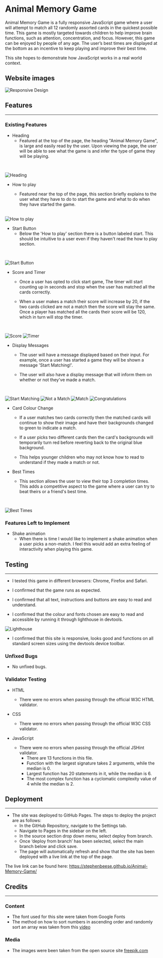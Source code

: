 # Animal Memory Game
 
Animal Memory Game is a fully responsive JavaScript game where a user will attempt to match all 12 randomly assorted cards in the quickest possible time. This game is mostly targeted towards children to help improve brain functions, such as attention, concentration, and focus. However, this game can be enjoyed by people of any age. The user’s best times are displayed at the bottom as an incentive to keep playing and improve their best time.
 
This site hopes to demonstrate how JavaScript works in a real world context.
 
## Website images
 
![Responsive Design](/assets/images/readme/responsive.png)
 
 
## Features
<hr>
 
### Existing Features
 
- Heading
   - Featured at the top of the page, the heading "Animal Memory Game", is large and easily read by the user. Upon viewing the page, the user will be able to see what the game is and infer the type of game they will be playing.
<br>
 
![Heading](/assets/images/readme/header.png)
 
- How to play
 
   - Featured near the top of the page, this section briefly explains to the user what they have to do to start the game and what to do when they have started the game.
   <br>
 
![How to play](/assets/images/readme/rules.png)
 
- Start Button
   - Below the 'How to play' section there is a button labeled start. This should be intuitive to a user even if they haven't read the how to play section.
<br>
 
![Start Button](/assets/images/readme/start-button.png)
 
- Score and Timer
   - Once a user has opted to click start game, The timer will start counting up in seconds and stop when the user has matched all the cards correctly.
  
   - When a user makes a match their score will increase by 20, if the two cards clicked are not a match then the score will stay the same. Once a player has matched all the cards their score will be 120, which in turn will stop the timer.
<br>
 
![Score](/assets/images/readme/score.png) ![Timer](/assets/images/readme/timer.png)
 
 
- Display Messages
   - The user will have a message displayed based on their input. For example, once a user has started a game they will be shown a message 'Start Matching!'.
 
   - The user will also have a display message that will inform them on whether or not they've made a match.
<br>
 
![Start Matching](/assets/images/readme/message-one.png) ![Not a Match](/assets/images/readme/message-two.png)
![Match](/assets/images/readme/message-three.png) ![Congratulations](/assets/images/readme/message-four.png)
 
- Card Colour Change
   - If a user matches two cards correctly then the matched cards will continue to show their image and have their backgrounds changed to green to indicate a match.
  
   - If a user picks two different cards then the card's backgrounds will temporarily turn red before reverting back to the original blue background.
 
   - This helps younger children who may not know how to read to understand if they made a match or not.
 
- Best Times
   - This section allows the user to view their top 3 completion times. This adds a competitive aspect to the game where a user can try to beat theirs or a friend's best time.
<br>
 
![Best Times](/assets/images/readme/best-times.png)
 
 
### Features Left to Implement
- Shake animation
   - When there is time I would like to implement a shake animation when a user picks a non-match. I feel this would add an extra feeling of interactivity when playing this game.
 
 
## Testing
<hr>
 
- I tested this game in different browsers: Chrome, Firefox and Safari.
 
- I confirmed that the game runs as expected.
 
- I confirmed that all text, instructions and buttons are easy to read and understand.
 
- I confirmed that the colour and fonts chosen are easy to read and accessible by running it through lighthouse in devtools.
 
![Lighthouse](/assets/images/readme/lighthouse.png)
 
- I confirmed that this site is responsive, looks good and functions on all standard screen sizes using the devtools device toolbar.
 
### Unfixed Bugs
 
- No unfixed bugs.
 
### Validator Testing
 
- HTML
    - There were no errors when passing through the official W3C HTML validator.
 
- CSS
   - There were no errors when passing through the official W3C CSS validator.
 
- JavaScript
   - There were no errors when passing through the official JSHint validator.
       - There are 13 functions in this file.
       - Function with the largest signature takes 2 arguments, while the median is 0.
       - Largest function has 20 statements in it, while the median is 6.
       - The most complex function has a cyclomatic complexity value of 4 while the median is 2.
 
## Deployment
<hr>
 
- The site was deployed to GitHub Pages. The steps to deploy the project are as follows:
   - In the GitHub Repository, navigate to the Settings tab.
   - Navigate to Pages in the sidebar on the left.
   - In the source section drop down menu, select deploy from branch.
   - Once ‘deploy from branch’ has been selected, select the main branch below and click save.
   - The page will automatically refresh and show that the site has been deployed with a live link at the top of the page.
 
The live link can be found here: https://stephenbeese.github.io/Animal-Memory-Game/
 
## Credits
<hr>
 
### Content
- The font used for this site were taken from Google Fonts
- The method on how to sort numbers in ascending order and randomly sort an array was taken from this [video](https://www.youtube.com/watch?v=xFhNgm73yJs&t)
 
### Media
- The images were been taken from the open source site [freepik.com](https://www.freepik.com/free-vector/hand-drawn-farm-animal-collection_4595247.htm#query=cartoon%20animals&position=41&from_view=search&track=sph)

